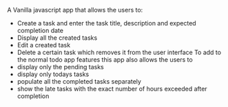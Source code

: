 A Vanilla javascript app that allows the users to:
 - Create a task and enter the task title, description and expected completion date
 - Display all the created tasks
 - Edit a created task
 - Delete a certain task which removes it from the user interface
 To add to the normal todo app features this app also allows the users to 
 - display only the pending tasks
 - display only todays tasks
 - populate all the completed tasks separately
 - show the late tasks with the exact number of hours exceeded after completion 